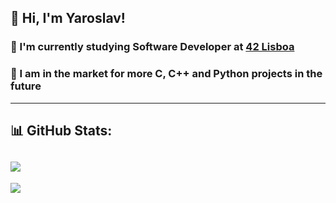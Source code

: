 ## 👋 Hi, I'm Yaroslav!<br>
### 🔭 I'm currently studying Software Developer at [42 Lisboa](https://www.42lisboa.com)<br>
### 👯 I am in the market for more C, C++ and Python projects in the future
---
## 📊 GitHub Stats:
![](https://github-readme-stats.vercel.app/api/top-langs/?username=solo33dev&theme=react&hide_border=false&include_all_commits=true&count_private=true&layout=compact)
---
[![](https://visitcount.itsvg.in/api?id=jannco&icon=0&color=0)](https://visitcount.itsvg.in)
<!--
## My stats

![My GitHub Lang Stats](https://github-readme-stats.vercel.app/api/top-langs/?username=jannco&theme=tokyonight&layout=compact)

**jannco/jannco** is a ✨ _special_ ✨ repository because its `README.md` (this file) appears on your GitHub profile.

Here are some ideas to get you started:

- 🔭 I’m currently working on ...
- 🌱 I’m currently learning ...
- 👯 I’m looking to collaborate on ...
- 🤔 I’m looking for help with ...
- 💬 Ask me about ...
- 📫 How to reach me: ...
- 😄 Pronouns: ...
- ⚡ Fun fact: ...
-->
